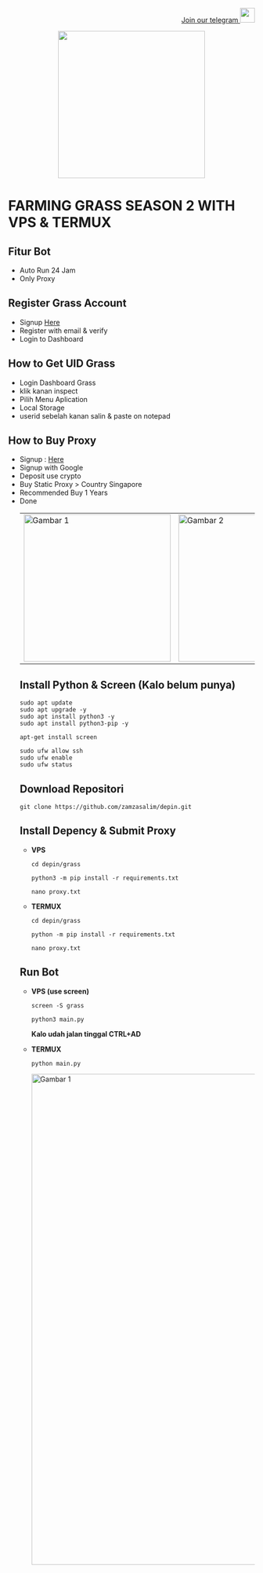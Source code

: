 <p style="font-size:14px" align="right">
<a href="https://t.me/airdropasc" target="_blank">Join our telegram <img src="https://user-images.githubusercontent.com/50621007/183283867-56b4d69f-bc6e-4939-b00a-72aa019d1aea.png" width="30"/></a>
</p>

<p align="center">
  <img height="300" height="auto" src="https://user-images.githubusercontent.com/109174478/209359981-dc19b4bf-854d-4a2a-b803-2547a7fa43f2.jpg">
</p>

# FARMING GRASS SEASON 2 WITH VPS & TERMUX
## Fitur Bot
- Auto Run 24 Jam
- Only Proxy
## Register Grass Account
- Signup [Here](https://s.id/getgrass)
- Register with email & verify
- Login to Dashboard
## How to Get UID Grass
- Login Dashboard Grass
- klik kanan inspect
- Pilih Menu Aplication
- Local Storage
- userid sebelah kanan salin & paste on notepad
## How to Buy Proxy
- Signup : [Here](https://app.proxy-cheap.com/r/DPyGQ5)
- Signup with Google
- Deposit use crypto
- Buy Static Proxy > Country Singapore
- Recommended Buy 1 Years
- Done
  <table>
  <tr>
    <td><img src="https://github.com/zamzasalim/depin/blob/main/grass/x.png" alt="Gambar 1" width="300"/></td>
    <td><img src="https://github.com/zamzasalim/depin/blob/main/grass/xx.png" alt="Gambar 2" width="300"/></td>
  </tr>
</table>

## Install Python & Screen (Kalo belum punya)
```
sudo apt update
sudo apt upgrade -y
sudo apt install python3 -y
sudo apt install python3-pip -y
```
```
apt-get install screen
```
```
sudo ufw allow ssh
sudo ufw enable
sudo ufw status
```
## Download Repositori
```
git clone https://github.com/zamzasalim/depin.git
```
## Install Depency & Submit Proxy
- **VPS**
  ```
  cd depin/grass
  ```
  ```
  python3 -m pip install -r requirements.txt
  ```
  ```
  nano proxy.txt
  ```
- **TERMUX**
  ```
  cd depin/grass
  ```
  ```
  python -m pip install -r requirements.txt
  ```
  ```
  nano proxy.txt
  ```
## Run Bot
- **VPS (use screen)**
  ```
  screen -S grass
  ```
  ```
  python3 main.py
  ```
  **Kalo udah jalan tinggal CTRL+AD**
- **TERMUX**
  ```
  python main.py
  ```

  <tr>
    <td><img src="https://github.com/zamzasalim/depin/blob/main/grass/xxx.png" alt="Gambar 1" width="1000"/></td>
  </tr>
</table>
